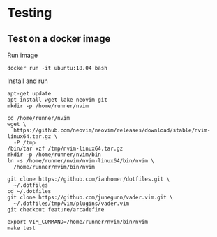 # Testing

## Test on a docker image

Run image

    docker run -it ubuntu:18.04 bash

Install and run

    apt-get update
    apt install wget lake neovim git
    mkdir -p /home/runner/nvim
    
    cd /home/runner/nvim
    wget \
      https://github.com/neovim/neovim/releases/download/stable/nvim-linux64.tar.gz \
      -P /tmp
    /bin/tar xzf /tmp/nvim-linux64.tar.gz
    mkdir -p /home/runner/nvim/bin
    ln -s /home/runner/nvim/nvim-linux64/bin/nvim \
      /home/runner/nvim/bin/nvim

    git clone https://github.com/ianhomer/dotfiles.git \
      ~/.dotfiles
    cd ~/.dotfiles
    git clone https://github.com/junegunn/vader.vim.git \
      ~/.dotfiles/tmp/vim/plugins/vader.vim
    git checkout feature/arcadefire

    export VIM_COMMAND=/home/runner/nvim/bin/nvim
    make test
